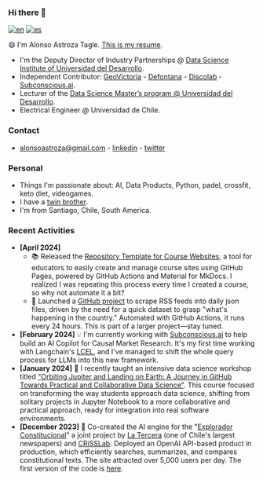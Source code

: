 ### Hi there 👋

<!--
**aastroza/aastroza** is a ✨ _special_ ✨ repository because its `README.md` (this file) appears on your GitHub profile.

Here are some ideas to get you started:

- 🔭 I’m currently working on ...
- 🌱 I’m currently learning ...
- 👯 I’m looking to collaborate on ...
- 🤔 I’m looking for help with ...
- 💬 Ask me about ...
- 📫 How to reach me: ...
- 😄 Pronouns: ...
- ⚡ Fun fact: ...
-->
[![en](https://img.shields.io/badge/lang-en-red.svg)](https://github.com/aastroza/aastroza/blob/main/README.md)
[![es](https://img.shields.io/badge/lang-es-yellow.svg)](https://github.com/aastroza/aastroza/blob/main/README.es.md)

😄 I'm Alonso Astroza Tagle. [This is my resume](https://docs.google.com/document/d/1wxtLNsBQYz-peTrHwgZdpdJh3xIa_v-jNS0JNXj7tUo/edit?usp=sharing).

* I'm the Deputy Director of Industry Partnerships @  [Data Science Institute of Universidad del Desarrollo](https://ingenieria.udd.cl/persona/alonso-astroza-tagle/).
* Independent Contributor: [GeoVictoria](https://www.geovictoria.com) - [Defontana](https://www.defontana.com) - [Discolab](https://www.discolab.cl) - [Subconscious.ai](https://www.subconscious.ai/).
* Lecturer of the [Data Science Master’s program @ Universidad del Desarrollo](https://ingenieria.udd.cl/postgrado/magister-en-data-science/profesores/).
* Electrical Engineer @ Universidad de Chile.

### Contact

* alonsoastroza@gmail.com - [linkedin](https://www.linkedin.com/in/aastrozacl/) - [twitter](https://twitter.com/aastroza)

### Personal

* Things I'm passionate about: AI, Data Products, Python, padel, crossfit, keto diet, videogames.
* I have a [twin brother](https://sastroza.cl/).
* I'm from Santiago, Chile, South America.

### Recent Activities

- **[April 2024]**
  - 📚 Released the [Repository Template for Course Websites](https://github.com/aastroza/course-template), a tool for educators to easily create and manage course sites using GitHub Pages, powered by GitHub Actions and Material for MkDocs. I realized I was repeating this process every time I created a course, so why not automate it a bit?
  - 🚀 Launched a [GitHub project](https://github.com/aastroza/rss-feeds-scraper) to scrape RSS feeds into daily json files, driven by the need for a quick dataset to grasp "what's happening in the country." Automated with GitHub Actions, it runs every 24 hours. This is part of a larger project—stay tuned.
- **[February 2024]** 💡 I'm currently working with [Subconscious.ai](https://www.subconscious.ai/) to help build an AI Copilot for Causal Market Research. It's my first time working with Langchain's [LCEL](https://python.langchain.com/docs/expression_language/), and I've managed to shift the whole query process for LLMs into this new framework. 
- **[January 2024]** 🌌 I recently taught an intensive data science workshop titled ["Orbiting Jupiter and Landing on Earth: A Journey in GitHub Towards Practical and Collaborative Data Science"](https://aastroza.github.io/github/introduccion/). This course focused on transforming the way students approach data science, shifting from solitary projects in Jupyter Notebook to a more collaborative and practical approach, ready for integration into real software environments.
- **[December 2023]** 📖 Co-created the AI engine for the "[Explorador Constitucional](https://www.latercera.com/la-tercera-sabado/noticia/cuales-son-las-diferencias-entre-los-textos-constitucionales/RUC2LB45ZBAEHN3RFKDEGI6ZRE/)" a joint project by [La Tercera](https://www.latercera.com/) (one of Chile's largest newspapers) and [CRiSSLab](https://criss-lab.com/). Deployed an OpenAI API-based product in production, which efficiently searches, summarizes, and compares constitutional texts. The site attracted over 5,000 users per day. The first version of the code is [here](https://github.com/aastroza/llm-search-discolab).
